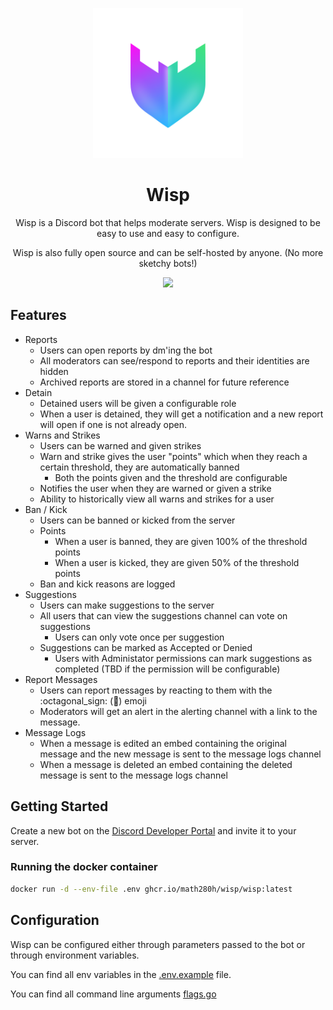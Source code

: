 <p align="center">
  <img src="./assets/logo.png" width="240px" height="240px" />
</p>
<h1 align="center">
    Wisp
</h1>
<p align="center">
  Wisp is a Discord bot that helps moderate servers. Wisp is designed to be easy to use and easy to configure.
</p>

<p align="center">
    Wisp is also fully open source and can be self-hosted by anyone. (No more sketchy bots!)
</p>

<p align="center">
  <img src="https://github.com/math280h/wisp/actions/workflows/pr.yaml/badge.svg" />
</p>

## Features

- Reports
  - Users can open reports by dm'ing the bot
  - All moderators can see/respond to reports and their identities are hidden
  - Archived reports are stored in a channel for future reference
- Detain
  - Detained users will be given a configurable role
  - When a user is detained, they will get a notification and a new report will open if one is not already open.
- Warns and Strikes
  - Users can be warned and given strikes
  - Warn and strike gives the user "points" which when they reach a certain threshold, they are automatically banned
    - Both the points given and the threshold are configurable
  - Notifies the user when they are warned or given a strike
  - Ability to historically view all warns and strikes for a user
- Ban / Kick
  - Users can be banned or kicked from the server
  - Points
    - When a user is banned, they are given 100% of the threshold points
    - When a user is kicked, they are given 50% of the threshold points
  - Ban and kick reasons are logged
- Suggestions
  - Users can make suggestions to the server
  - All users that can view the suggestions channel can vote on suggestions
    - Users can only vote once per suggestion
  - Suggestions can be marked as Accepted or Denied
    - Users with Administator permissions can mark suggestions as completed (TBD if the permission will be configurable)
- Report Messages
  - Users can report messages by reacting to them with the :octagonal_sign: (🛑) emoji
  - Moderators will get an alert in the alerting channel with a link to the message.
- Message Logs
  - When a message is edited an embed containing the original message and the new message is sent to the message logs channel
  - When a message is deleted an embed containing the deleted message is sent to the message logs channel

## Getting Started

Create a new bot on the [Discord Developer Portal](https://discord.com/developers/applications) and invite it to your server.

### Running the docker container

```bash
docker run -d --env-file .env ghcr.io/math280h/wisp/wisp:latest
```

## Configuration

Wisp can be configured either through parameters passed to the bot or through environment variables.

You can find all env variables in the [.env.example](.env.example) file.

You can find all command line arguments [flags.go](internal/shared/flags.go)
